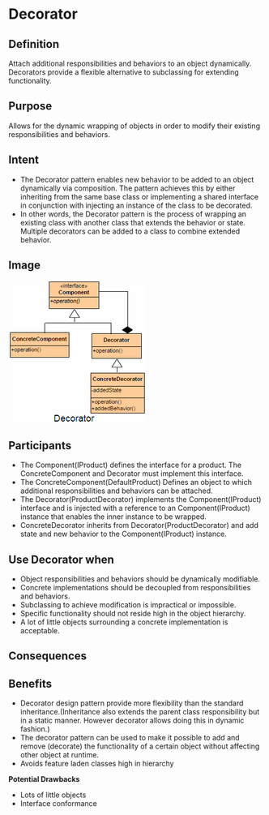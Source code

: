 # Decorator #

## Definition ##

Attach additional responsibilities and behaviors to an object dynamically. Decorators provide a flexible alternative to subclassing for extending functionality.

## Purpose ##

Allows for the dynamic wrapping of objects in order to modify their existing responsibilities and behaviors.

## Intent ##

*	The Decorator pattern enables new behavior to be added to an object dynamically via composition. The pattern achieves this by either inheriting from the same base class or implementing a shared interface in conjunction with injecting an instance of the class to be decorated.
*	In other words, the Decorator pattern is the process of wrapping an existing class with another class that extends the behavior or state. Multiple decorators can be added to a class to combine extended behavior.

## Image ##

![alt text](./Images/Decorator.md.png "Decorator")

## Participants ##

+ The Component(IProduct) defines the interface for a product. The ConcreteComponent and Decorator must implement this interface.
+ The ConcreteComponent(DefaultProduct) Defines an object to which additional responsibilities and behaviors can be attached.
+ The Decorator(ProductDecorator) implements the Component(IProduct) interface and is injected with a reference to an Component(IProduct) instance that enables the inner instance to be wrapped.
+ ConcreteDecorator inherits from Decorator(ProductDecorator) and add state and new behavior to the Component(IProduct) instance.

## Use Decorator when ##

+ Object responsibilities and behaviors should be dynamically modifiable.
+ Concrete implementations should be decoupled from responsibilities and behaviors.
+ Subclassing to achieve modification is impractical or impossible.
+ Specific functionality should not reside high in the object hierarchy.
+ A lot of little objects surrounding a concrete implementation is acceptable.

## Consequences ##

## Benefits ##

+ Decorator design pattern provide more flexibility than the standard inheritance.(Inheritance also extends the parent class responsibility but in a static manner. However decorator allows doing this in dynamic fashion.)
+ The decorator pattern can be used to make it possible to add and remove (decorate) the functionality of a certain object without affecting other object at runtime.
+ Avoids feature laden classes high in hierarchy

**Potential Drawbacks**

+ Lots of little objects
+ Interface conformance

